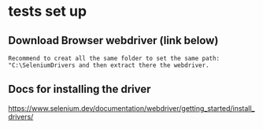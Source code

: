 # tests set up

## Download Browser webdriver (link below)
```
Recommend to creat all the same folder to set the same path: "C:\SeleniumDrivers and then extract there the webdriver.
```

## Docs for installing the driver
https://www.selenium.dev/documentation/webdriver/getting_started/install_drivers/
